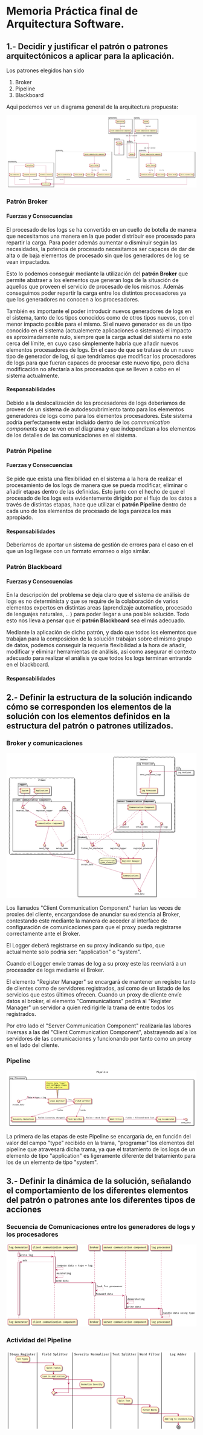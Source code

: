 # Memoria Práctica final de Arquitectura Software.

## 1.- Decidir y justificar el patrón o patrones arquitectónicos a aplicar para la aplicación.

Los patrones elegidos han sido 

1. Broker
2. Pipeline
3. Blackboard

Aqui podemos ver un diagrama general de la arquitectura propuesta:

![Image](./estructurales/general_model.png)

### Patrón Broker
#### Fuerzas y Consecuencias

El procesado de los logs se ha convertido en un cuello de botella de manera que necesitamos una manera 
en la que poder distribuir ese procesado para repartir la carga. Para poder además aumentar o disminuir
según las necesidades, la potencia de procesado necesitamos ser capaces de dar de alta o de baja elementos
de procesado sin que los generadores de log se vean impactados.

Esto lo podemos conseguir mediante la utilización del __patrón Broker__ que permite abstraer a los elementos que 
generan logs de la situación de aquellos que proveen el servicio de procesado de los mismos. Además conseguimos 
poder repartir la carga entre los distintos procesadores ya que los generadores no conocen a los procesadores.

También es importante el poder introducir nuevos generadores de logs en el sistema, tanto de los tipos conocidos
como de otros tipos nuevos, con el menor impacto posible para el mismo. Si el nuevo generador es de un tipo conocido 
en el sistema (actualemente aplicaciones o sistemas) el impacto es aproximadamente nulo, siempre que la carga 
actual del sistema no este cerca del límite, en cuyo caso simplemente habría que añadir nuevos elementos 
procesadores de logs. En el caso de que se tratase de un nuevo tipo de generador de log, si que tendríamos que 
modificar los procesadores de logs para que fueran capaces de procesar este nuevo tipo, pero dicha modificación
no afectaría a los procesados que se lleven a cabo en el sistema actualmente.

#### Responsabilidades

Debido a la deslocalización de los procesadores de logs deberiamos de proveer de un sistema de autodescubrimiento 
tanto para los elementos generadores de logs como para los elementos procesadores. Este sistema podría perfectamente
estar incluido dentro de los _communication components_ que se ven en el diagrama y que independizan a los elementos
de los detalles de las comunicaciones en el sistema.

### Patrón Pipeline
#### Fuerzas y Consecuencias

Se pide que exista una flexibilidad en el sistema a la hora de realizar el procesamiento de los logs de manera que se 
pueda modificar, eliminar o añadir etapas dentro de las definidas. Esto junto con el hecho de que el procesado de los 
logs esta evidentemente dirigido por el flujo de los datos a través de distintas etapas, hace que utilizar el __patrón
Pipeline__ dentro de cada uno de los elementos de procesado de logs parezca los más apropiado.

#### Responsabilidades

Deberiamos de aportar un sistema de gestión de errores para el caso en el que un log llegase con un formato errorneo o 
algo similar.

### Patrón Blackboard
#### Fuerzas y Consecuencias
En la descripción del problema se deja claro que el sistema de análisis de logs es no determinista y que se require de
la colaboración de varios elementos expertos en distintas areas (aprendizaje automatico, procesado de lenguajes naturales, .. )
para poder llegar a una posible solución. Todo esto nos lleva a pensar que el __patrón Blackboard__ sea el más adecuado.

Mediante la aplicación de dicho patrón, y dado que todos los elementos que trabajan para la composicion de la solución 
trabajan sobre el mismo grupo de datos, podemos conseguir la requeria flexibilidad a la hora de añadir, modificar y eliminar
herramientas de análisis, así como asegurar el contexto adecuado para realizar el análisis ya que todos los logs terminan
entrando en el blackboard.

#### Responsabilidades


## 2.- Definir la estructura de la solución indicando cómo se corresponden los elementos de la solución con los elementos definidos en la estructura del patrón o patrones utilizados.
### Broker y comunicaciones
![Image](./estructurales/components_01.png)

Los llamados "Client Communication Component" harían las veces de proxies del cliente, encargandose de anunciar su existencia
al Broker, contestando este mediante la manera de acceder al interface de configuración de comunicaciones para que el proxy
pueda registrarse correctamente ante el Broker.

El Logger deberá registrarse en su proxy indicando su tipo, que actualmente solo podría ser: "application" o "system".

Cuando el Logger envie tramas de log a su proxy este las reenviará a un procesador de logs mediante el Broker.



El elemento "Register Manager" se encargará de mantener un registro tanto de clientes como de servidores registrados, así
como de un listado de los servicios que estos últimos ofrecen.
Cuando un proxy de cliente envíe datos al broker, el elemento "Communications" pedirá al "Register Manager" un servidor 
a quien redirigirle la trama de entre todos los registrados. 

Por otro lado el "Server Communication Component" realizaría las labores inversas a las del "Client Communication Component",
abstrayendo así a los servidores de las comunicaciones y funcionando por tanto como un proxy en el lado del cliente.


### Pipeline 
![Image](./estructurales/components_log_processor.png)

La primera de las etapas de este Pipeline se encargaría de, en función del valor del campo "type" recibido en la trama,
"programar" los elementos del pipeline que atravesará dicha trama, ya que el tratamiento de los logs de un elemento de 
tipo "application" es ligeramente diferente del tratamiento para los de un elemento de tipo "system".


## 3.- Definir la dinámica de la solución, señalando el comportamiento de los diferentes elementos del patrón o patrones ante los diferentes tipos de acciones
### Secuencia de Comunicaciones entre los generadores de logs y los procesadores
![Image](./dinamicos/communications.png)
### Actividad del Pipeline
![Image](./dinamicos/Pipeline.png)